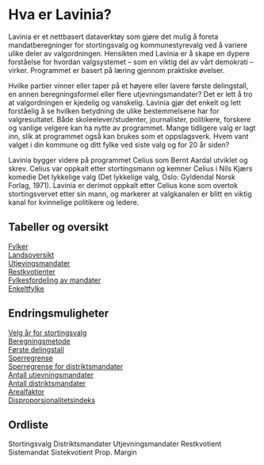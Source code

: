 # Hva er Lavinia?

Lavinia er et nettbasert dataverktøy som gjøre det mulig å foreta mandatberegninger for stortingsvalg
og kommunestyrevalg ved å variere ulike deler av valgordningen. Hensikten med Lavinia er å skape
en dypere forståelse for hvordan valgsystemet – som en viktig del av vårt demokrati – virker.
Programmet er basert på læring gjennom praktiske øvelser.

Hvilke partier vinner eller taper på et høyere eller lavere første delingstall, en annen beregningsformel
eller flere utjevningsmandater? Det er lett å tro at valgordningen er kjedelig og vanskelig. Lavinia gjør
det enkelt og lett forståelig å se hvilken betydning de ulike bestemmelsene har for valgresultatet. Både
skoleelever/studenter, journalister, politikere, forskere og vanlige velgere kan ha nytte av programmet.
Mange tidligere valg er lagt inn, slik at programmet også kan brukes som et oppslagsverk. Hvem vant
valget i din kommune og ditt fylke ved siste valg og for 20 år siden?

Lavinia bygger videre på programmet Celius som Bernt Aardal utviklet og skrev. Celius var oppkalt
etter stortingsmann og kemner Celius i Nils Kjærs komedie Det lykkelige valg (Det lykkelige valg, Oslo:
Gyldendal Norsk Forlag, 1971). Lavinia er derimot oppkalt etter Celius kone som overtok
stortingsvervet etter sin mann, og markerer at valgkanalen er blitt en viktig kanal for kvinnelige
politikere og ledere.

## Tabeller og oversikt

   [Fylker](menu.md#fylker)  
   [Landsoversikt](menu.md#landsoversikt)  
   [Utjevingsmandater](menu.md#utjevingsmandater)  
   [Restkvotienter](menu.md#restkvotienter)  
   [Fylkesfordeling av mandater](menu.md#fylkesfordeling-av-mandater)  
   [Enkeltfylke](menu.md#enkeltfylke)  

## Endringsmuligheter

   [Velg år for stortingsvalg](menu.md#menyer)  
   [Beregningsmetode](menu.md#valgt-metode)  
   [Første delingstall](menu.md#første-delingstall)  
   [Sperregrense](menu.md#sperregrense)  
   [Sperregrense for distriktsmandater](menu.md#sperregrense-for-distriktsmandat)  
   [Antall utjevningsmandater](menu.md#utjevningsmandater)  
   [Antall distriktsmandater](menu.md#distriktsmandater)  
   [Arealfaktor](menu.md#arealfaktor)  
   [Disproporsjonalitetsindeks](menu.md#disproporsjonalitetsindeks)  

## Ordliste

Stortingsvalg
Distriktsmandater
Utjevningsmandater
Restkvotient
Sistemandat
Sistekvotient
Prop.
Margin
